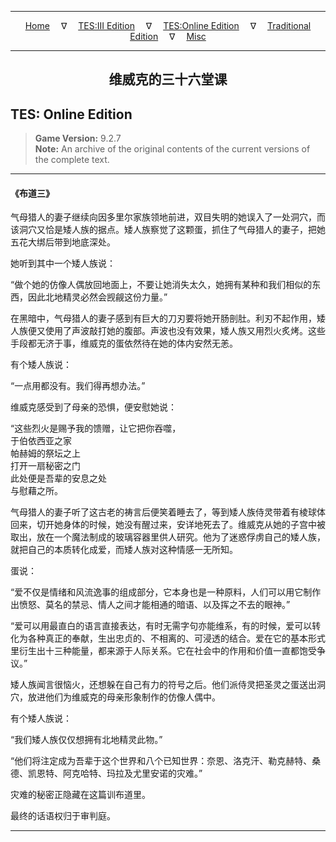 
---

<!-- Jekyll Page Links -->

<center>
<a href="../../../../index.html">Home</a>
&emsp;&nabla;&emsp;
<a href="../../../index-tes3.html">TES:III Edition</a>
&emsp;&nabla;&emsp;
<a href="../../../index-teso.html">TES:Online Edition</a>
&emsp;&nabla;&emsp;
<a href="../../../index-traditional.html">Traditional Edition</a>
&emsp;&nabla;&emsp;
<a href="../../../index-misc.html">Misc</a>
</center>

<!-- Markdown Body Below: -->

---

<center>
<h2><span style="font-family:SimSun">维威克的三十六堂课</span></h2>
</center>

## TES: Online Edition

> __Game Version:__ 9.2.7\
> __Note:__ An archive of the original contents of the current versions of the complete text.

---

#### 《布道三》

气母猎人的妻子继续向因多里尔家族领地前进，双目失明的她误入了一处洞穴，而该洞穴又恰是矮人族的据点。矮人族察觉了这颗蛋，抓住了气母猎人的妻子，把她五花大绑后带到地底深处。

她听到其中一个矮人族说：

“做个她的仿像人偶放回地面上，不要让她消失太久，她拥有某种和我们相似的东西，因此北地精灵必然会觊觎这份力量。”

在黑暗中，气母猎人的妻子感到有巨大的刀刃要将她开肠剖肚。利刃不起作用，矮人族便又使用了声波敲打她的腹部。声波也没有效果，矮人族又用烈火炙烤。这些手段都无济于事，维威克的蛋依然待在她的体内安然无恙。

有个矮人族说：

“一点用都没有。我们得再想办法。”

维威克感受到了母亲的恐惧，便安慰她说：

“这些烈火是赐予我的馈赠，让它把你吞噬，\
于伯依西亚之家\
帕赫姆的祭坛之上\
打开一扇秘密之门\
此处便是吾辈的安息之处\
与慰藉之所。

气母猎人的妻子听了这古老的祷言后便笑着睡去了，等到矮人族侍灵带着有棱球体回来，切开她身体的时候，她没有醒过来，安详地死去了。维威克从她的子宫中被取出，放在一个魔法制成的玻璃容器里供人研究。他为了迷惑俘虏自己的矮人族，就把自己的本质转化成爱，而矮人族对这种情感一无所知。

蛋说：

“爱不仅是情绪和风流逸事的组成部分，它本身也是一种原料，人们可以用它制作出愤怒、莫名的禁忌、情人之间才能相通的暗语、以及挥之不去的眼神。”

“爱可以用最直白的语言直接表达，有时无需字句亦能维系，有的时候，爱可以转化为各种真正的奉献，生出忠贞的、不相离的、可浸透的结合。爱在它的基本形式里衍生出十三种能量，都来源于人际关系。它在社会中的作用和价值一直都饱受争议。”

矮人族闻言很恼火，还想躲在自己有力的符号之后。他们派侍灵把圣灵之蛋送出洞穴，放进他们为维威克的母亲形象制作的仿像人偶中。

有个矮人族说：

“我们矮人族仅仅想拥有北地精灵此物。”

“他们将注定成为吾辈于这个世界和八个已知世界：奈恩、洛克汗、勒克赫特、桑德、凯恩特、阿克哈特、玛拉及尤里安诺的灾难。”

灾难的秘密正隐藏在这篇训布道里。

最终的话语权归于审判庭。

---
